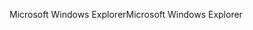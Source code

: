 <span data-ttu-id="73296-101">Microsoft Windows Explorer</span><span class="sxs-lookup"><span data-stu-id="73296-101">Microsoft Windows Explorer</span></span>